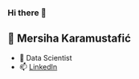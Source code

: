 ### Hi there 👋
## 🚀 Mersiha Karamustafić
- 🌌 Data Scientist
- 📫 [LinkedIn](https://www.linkedin.com/in/mersiha-karamustafic/)
